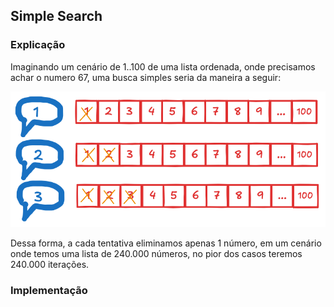 ## Simple Search

### Explicação

Imaginando um cenário de 1..100 de uma lista ordenada, onde precisamos 
achar o numero 67, uma busca simples seria da maneira a seguir:

![binarySearch01](../../../../../images/binary-search-01.png)

Dessa forma, a cada tentativa eliminamos apenas 1 número, em um cenário onde temos uma lista de 240.000 números,
no pior dos casos teremos 240.000 iterações.

### Implementação

